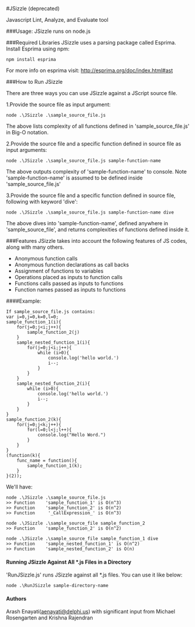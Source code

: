 #JSizzle (deprecated)

Javascript Lint, Analyze, and Evaluate tool

###Usage:
JSizzle runs on node.js

###Required Libraries
JSizzle uses a parsing package called Esprima. Install Esprima using npm: 
	
	npm install esprima
		
For more info on esprima visit: http://esprima.org/doc/index.html#ast

###How to Run JSizzle

There are three ways you can use JSizzle against a JScript source file.

1.Provide the source file as input argument:
		
	node .\JSizzle .\sample_source_file.js
				
The above lists complexity of all functions defined in 'sample_source_file.js' in Big-O notation.


2.Provide the source file and a specific function defined in source file as input arguments:
		
	node .\JSizzle .\sample_source_file.js sample-function-name
		
The above outputs complexity of 'sample-function-name' to console. 
Note 'sample-function-name' is assumed to be defined inside 'sample_source_file.js'

3.Provide the source file and a specific function defined in source file, following with keyword 'dive':
		
	node .\JSizzle .\sample_source_file.js sample-function-name dive
		
The above dives into 'sample-function-name', defined anywhere in 'sample_source_file', and returns complexities of functions defined inside it.

###Features
JSizzle takes into account the following features of JS codes, along with many others.
* Anonymous function calls
* Anonymous function declarations as call backs
* Assignment of functions to variables
* Operations placed as inputs to function calls
* Functions calls passed as inputs to functions
* Function names passed as inputs to functions


####Example:

	If sample_source_file.js contains:
	var i=0,j=0,k=0,l=0;
	sample_function_1(i){
		for(j=0;j<i;j++){
			sample_function_2(j)
		}
		sample_nested_function_1(i){
			for(j=0;j<i;j++){
				while (i>0){
					console.log('hello world.')
					i--;
				}	
			}
		}
		sample_nested_function_2(i){
			while (i>0){
				console.log('hello world.')
				i--;
			}	
		}
	}
	sample_function_2(k){
		for(j=0;j<k;j++){
			for(l=0;l<j;l++){
				console.log("Hello Word.")
			}	
		}
	}
	(function(k){
		func_name = function(){
			sample_function_1(k);
		}
	}(2));

We'll have:

	node .\JSizzle .\sample_source_file.js
	>> Function    'sample_function_1' is O(n^3)
	>> Function    'sample_function_2' is O(n^2)
	>> Function     '_CallExpression_' is O(n^3)

	node .\JSizzle .\sample_source_file sample_function_2
	>> Function    'sample_function_2' is O(n^2)
	
	node .\JSizzle .\sample_source_file sample_function_1 dive
	>> Function    'sample_nested_function_1' is O(n^2)
	>> Function    'sample_nested_function_2' is O(n)
	
#### Running JSizzle Against All *.js Files in a Directory

'RunJSizzle.js' runs JSizzle against all *.js files. You can use it like below:

	node .\RunJSizzle sample-directory-name  
	
#### Authors
Arash Enayati(aenayati@delphi.us) with significant input from Michael Rosengarten and Krishna Rajendran
